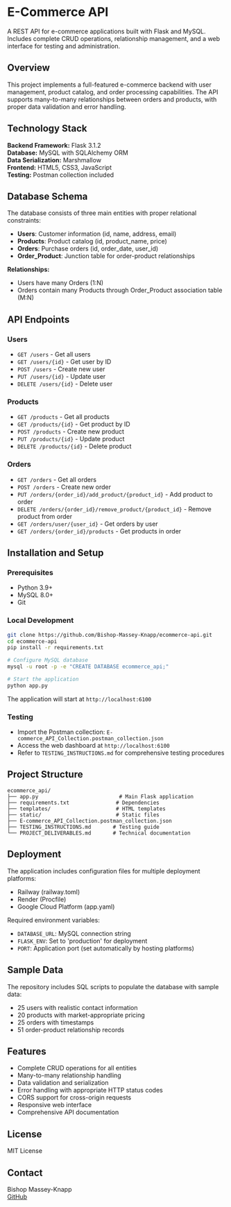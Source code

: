 # E-Commerce API

A REST API for e-commerce applications built with Flask and MySQL. Includes complete CRUD operations, relationship management, and a web interface for testing and administration.

## Overview

This project implements a full-featured e-commerce backend with user management, product catalog, and order processing capabilities. The API supports many-to-many relationships between orders and products, with proper data validation and error handling.

## Technology Stack

**Backend Framework:** Flask 3.1.2  
**Database:** MySQL with SQLAlchemy ORM  
**Data Serialization:** Marshmallow  
**Frontend:** HTML5, CSS3, JavaScript  
**Testing:** Postman collection included  

## Database Schema

The database consists of three main entities with proper relational constraints:

- **Users**: Customer information (id, name, address, email)
- **Products**: Product catalog (id, product_name, price)  
- **Orders**: Purchase orders (id, order_date, user_id)
- **Order_Product**: Junction table for order-product relationships

**Relationships:**
- Users have many Orders (1:N)
- Orders contain many Products through Order_Product association table (M:N)

## API Endpoints

### Users
- `GET /users` - Get all users
- `GET /users/{id}` - Get user by ID  
- `POST /users` - Create new user
- `PUT /users/{id}` - Update user
- `DELETE /users/{id}` - Delete user

### Products
- `GET /products` - Get all products
- `GET /products/{id}` - Get product by ID
- `POST /products` - Create new product
- `PUT /products/{id}` - Update product
- `DELETE /products/{id}` - Delete product

### Orders
- `GET /orders` - Get all orders
- `POST /orders` - Create new order
- `PUT /orders/{order_id}/add_product/{product_id}` - Add product to order
- `DELETE /orders/{order_id}/remove_product/{product_id}` - Remove product from order
- `GET /orders/user/{user_id}` - Get orders by user
- `GET /orders/{order_id}/products` - Get products in order

## Installation and Setup

### Prerequisites
- Python 3.9+
- MySQL 8.0+
- Git

### Local Development
```bash
git clone https://github.com/Bishop-Massey-Knapp/ecommerce-api.git
cd ecommerce-api
pip install -r requirements.txt

# Configure MySQL database
mysql -u root -p -e "CREATE DATABASE ecommerce_api;"

# Start the application
python app.py
```

The application will start at `http://localhost:6100`

### Testing
- Import the Postman collection: `E-commerce_API_Collection.postman_collection.json`
- Access the web dashboard at `http://localhost:6100`
- Refer to `TESTING_INSTRUCTIONS.md` for comprehensive testing procedures

## Project Structure
```
ecommerce_api/
├── app.py                          # Main Flask application
├── requirements.txt               # Dependencies
├── templates/                     # HTML templates
├── static/                        # Static files
├── E-commerce_API_Collection.postman_collection.json
├── TESTING_INSTRUCTIONS.md       # Testing guide
└── PROJECT_DELIVERABLES.md       # Technical documentation
```

## Deployment

The application includes configuration files for multiple deployment platforms:
- Railway (railway.toml)
- Render (Procfile)  
- Google Cloud Platform (app.yaml)

Required environment variables:
- `DATABASE_URL`: MySQL connection string
- `FLASK_ENV`: Set to 'production' for deployment
- `PORT`: Application port (set automatically by hosting platforms)

## Sample Data

The repository includes SQL scripts to populate the database with sample data:
- 25 users with realistic contact information
- 20 products with market-appropriate pricing
- 25 orders with timestamps
- 51 order-product relationship records

## Features

- Complete CRUD operations for all entities
- Many-to-many relationship handling
- Data validation and serialization
- Error handling with appropriate HTTP status codes
- CORS support for cross-origin requests
- Responsive web interface
- Comprehensive API documentation

## License

MIT License

## Contact

Bishop Massey-Knapp  
[GitHub](https://github.com/Bishop-Massey-Knapp)
